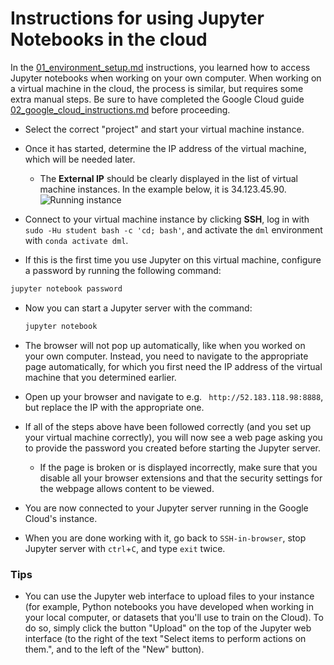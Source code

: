 # Instructions for using Jupyter Notebooks in the cloud
In the [01_environment_setup.md](01_environment_setup.md) instructions, you learned how to access Jupyter notebooks when working on your own computer. When working on a virtual machine in the cloud, the process is similar, but requires some extra manual steps. Be sure to have completed the Google Cloud guide [02_google_cloud_instructions.md](02_google_cloud_instructions.md) before proceeding.

- Select the correct "project" and start your virtual machine instance.

- Once it has started, determine the IP address of the virtual machine, which will be needed later.
  - The **External IP** should be clearly displayed in the list of virtual machine instances. In the example below, it is 34.123.45.90.
![Running instance](figs/gcp-running-vm-instance.png)

- Connect to your virtual machine instance by clicking **SSH**, log in with `sudo -Hu student bash -c 'cd; bash'`, and activate the `dml` environment with `conda activate dml`.

- If this is the first time you use Jupyter on this virtual machine, configure a password by running the following command:

```bash
jupyter notebook password
```

- Now you can start a Jupyter server with the command:

  ```bash
  jupyter notebook
  ```

- The browser will not pop up automatically, like when you worked on your own computer. Instead, you need to navigate to the appropriate page automatically, for which you first need the IP address of the virtual machine that you determined earlier.

- Open up your browser and navigate to e.g. `
http://52.183.118.98:8888`, but replace the IP with the appropriate one.

- If all of the steps above have been followed correctly (and you set up your virtual machine correctly), you will now see a web page asking you to provide the password you created before starting the Jupyter server.
  - If the page is broken or is displayed incorrectly, make sure that you disable all your browser extensions and that the security settings for the webpage allows content to be viewed.

- You are now connected to your Jupyter server running in the Google Cloud's instance.

- When you are done working with it, go back to `SSH-in-browser`, stop Jupyter server with `ctrl`+`C`, and type `exit` twice.

### Tips

- You can use the Jupyter web interface to upload files to your instance (for example, Python notebooks you have developed when working in your local computer, or datasets that you'll use to train on the Cloud). To do so, simply click the button "Upload" on the top of the Jupyter web interface (to the right of the text "Select items to perform actions on them.", and to the left of the "New" button).
